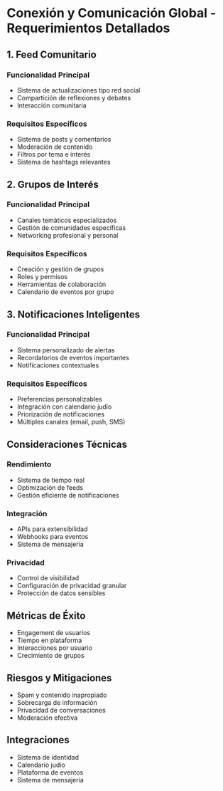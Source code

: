 # Conexión y Comunicación Global - Requerimientos Detallados

## 1. Feed Comunitario
### Funcionalidad Principal
- Sistema de actualizaciones tipo red social
- Compartición de reflexiones y debates
- Interacción comunitaria

### Requisitos Específicos
- Sistema de posts y comentarios
- Moderación de contenido
- Filtros por tema e interés
- Sistema de hashtags relevantes

## 2. Grupos de Interés
### Funcionalidad Principal
- Canales temáticos especializados
- Gestión de comunidades específicas
- Networking profesional y personal

### Requisitos Específicos
- Creación y gestión de grupos
- Roles y permisos
- Herramientas de colaboración
- Calendario de eventos por grupo

## 3. Notificaciones Inteligentes
### Funcionalidad Principal
- Sistema personalizado de alertas
- Recordatorios de eventos importantes
- Notificaciones contextuales

### Requisitos Específicos
- Preferencias personalizables
- Integración con calendario judío
- Priorización de notificaciones
- Múltiples canales (email, push, SMS)

## Consideraciones Técnicas
### Rendimiento
- Sistema de tiempo real
- Optimización de feeds
- Gestión eficiente de notificaciones

### Integración
- APIs para extensibilidad
- Webhooks para eventos
- Sistema de mensajería

### Privacidad
- Control de visibilidad
- Configuración de privacidad granular
- Protección de datos sensibles

## Métricas de Éxito
- Engagement de usuarios
- Tiempo en plataforma
- Interacciones por usuario
- Crecimiento de grupos

## Riesgos y Mitigaciones
- Spam y contenido inapropiado
- Sobrecarga de información
- Privacidad de conversaciones
- Moderación efectiva

## Integraciones
- Sistema de identidad
- Calendario judío
- Plataforma de eventos
- Sistema de mensajería
